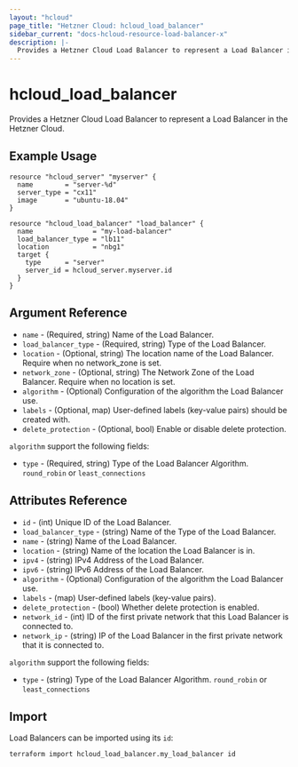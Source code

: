 ```yaml
---
layout: "hcloud"
page_title: "Hetzner Cloud: hcloud_load_balancer"
sidebar_current: "docs-hcloud-resource-load-balancer-x"
description: |-
  Provides a Hetzner Cloud Load Balancer to represent a Load Balancer in the Hetzner Cloud.
---
```


# hcloud_load_balancer

  Provides a Hetzner Cloud Load Balancer to represent a Load Balancer in the Hetzner Cloud.

## Example Usage

```hcl
resource "hcloud_server" "myserver" {
  name        = "server-%d"
  server_type = "cx11"
  image       = "ubuntu-18.04"
}

resource "hcloud_load_balancer" "load_balancer" {
  name               = "my-load-balancer"
  load_balancer_type = "lb11"
  location           = "nbg1"
  target {
    type      = "server"
    server_id = hcloud_server.myserver.id
  }
}
```

## Argument Reference

- `name` - (Required, string) Name of the Load Balancer.
- `load_balancer_type` - (Required, string) Type of the Load Balancer.
- `location` - (Optional, string) The location name of the Load Balancer. Require when no network_zone is set.
- `network_zone` - (Optional, string) The Network Zone of the Load Balancer. Require when no location is set.
- `algorithm` - (Optional) Configuration of the algorithm the Load Balancer use.
- `labels` - (Optional, map) User-defined labels (key-value pairs) should be created with.
- `delete_protection` - (Optional, bool) Enable or disable delete protection.

`algorithm` support the following fields:
- `type` - (Required, string) Type of the Load Balancer Algorithm. `round_robin` or `least_connections`

## Attributes Reference

- `id` - (int) Unique ID of the Load Balancer.
- `load_balancer_type` - (string) Name of the Type of the Load Balancer.
- `name` - (string) Name of the Load Balancer.
- `location` - (string) Name of the location the Load Balancer is in.
- `ipv4` - (string) IPv4 Address of the Load Balancer.
- `ipv6` - (string) IPv6 Address of the Load Balancer.
- `algorithm` - (Optional) Configuration of the algorithm the Load Balancer use.
- `labels` - (map) User-defined labels (key-value pairs).
- `delete_protection` - (bool) Whether delete protection is enabled.
- `network_id` - (int) ID of the first private network that this Load Balancer is connected to.
- `network_ip` - (string) IP of the Load Balancer in the first private network that it is connected to.

`algorithm` support the following fields:
- `type` - (string) Type of the Load Balancer Algorithm. `round_robin` or `least_connections`

## Import

Load Balancers can be imported using its `id`:

```
terraform import hcloud_load_balancer.my_load_balancer id
```
